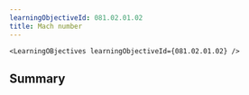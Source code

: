 ```yaml
---
learningObjectiveId: 081.02.01.02
title: Mach number
---
```


```tsx eval
<LearningOBjectives learningObjectiveId={081.02.01.02} />
```

## Summary

